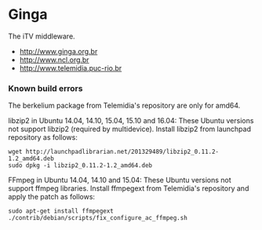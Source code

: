 # Ginga

The iTV middleware.
* http://www.ginga.org.br
* http://www.ncl.org.br
* http://www.telemidia.puc-rio.br

### Known build errors

The berkelium package from Telemidia's repository are only for amd64.

libzip2 in Ubuntu 14.04, 14.10, 15.04, 15.10 and 16.04: These Ubuntu
versions not support libzip2 (required by multidevice).  Install libzip2
from launchpad repository as follows:

    wget http://launchpadlibrarian.net/201329489/libzip2_0.11.2-1.2_amd64.deb
    sudo dpkg -i libzip2_0.11.2-1.2_amd64.deb

FFmpeg in Ubuntu 14.04, 14.10 and 15.04: These Ubuntu versions not support
ffmpeg libraries.  Install ffmpegext from Telemidia's repository and apply
the patch as follows:

    sudo apt-get install ffmpegext
    ./contrib/debian/scripts/fix_configure_ac_ffmpeg.sh
